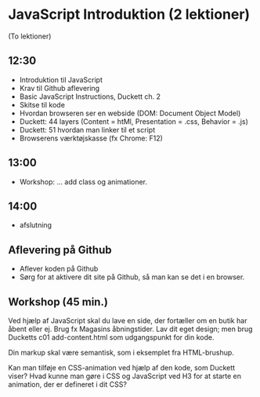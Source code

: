 # JavaScript Introduktion (2 lektioner)

(To lektioner)

## 12:30

* Introduktion til JavaScript
* Krav til Github aflevering
* Basic JavaScript Instructions, Duckett ch. 2
* Skitse til kode
* Hvordan browseren ser en webside (DOM: Document Object Model)
* Duckett: 44 layers (Content = htMl, Presentation = .css, Behavior = .js)
* Duckett: 51 hvordan man linker til et script
* Browserens værktøjskasse (fx Chrome: F12)

## 13:00

* Workshop: ... add class og animationer.

## 14:00 

* afslutning

## Aflevering på Github

* Aflever koden på Github
* Sørg for at aktivere dit site på Github, så man kan se det i en browser.


## Workshop (45 min.)

Ved hjælp af JavaScript skal du lave en side, der fortæller om en butik har åbent eller ej. Brug fx Magasins åbningstider. Lav dit eget design; men brug Ducketts c01 add-content.html som udgangspunkt for din kode.

Din markup skal være semantisk, som i eksemplet fra HTML-brushup.

Kan man tilføje en CSS-animation ved hjælp af den kode, som Duckett viser? Hvad kunne man gøre i CSS og JavaScript ved H3 for at starte en animation, der er defineret i dit CSS?

